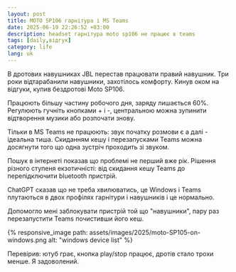 ```yaml
---
layout: post
title: MOTO SP106 гарнітура і MS Teams
date: 2025-06-19 22:26:52 +03:00
description: headset гарнітура moto sp106 не працює в teams
tags: [daily,відгук]
category: life
lang: uk
---
```


В дротових навушниках JBL перестав працювати правий навушник. 
Три роки відтарабанили навушники, захотілось комфорту. 
Кинув оком на відгуки, купив бездротові Moto SP106.

Працюють більшу частину робочого дня, заряду лишається 60%.
Регулюють гучніть кнопками + і -, центральною можна зупинити відтворення музики або розпочати знову.

Тільки в MS Teams не працюють: звук початку розмови є а далі - ідеальна тиша.
Скиданням кешу і перезапусками Teams можна досягнути того що одна зустріч проходить зі звуком.

Пошук в інтернеті показав що проблемі не перший вже рік.
Рішення різного ступеня екзотичністі: від скидання кешу Teams до перепідключити bluetooth пристрій.

ChatGPT сказав що не треба хвилюватись, це Windows і Teams плутаються в двох профілях гарнітури і навушників і це нормально.

Допомогло мені заблокувати пристрій той що "навушники", пару раз перезапустити Teams почистивши його кеш. 

{% responsive_image path: assets/images/2025/moto-SP105-on-windows.png alt: "windows device list" %}

Перевірив: ютуб грає, кнопка play/stop працює, дротів стало трохи менше.
Я задоволений.
